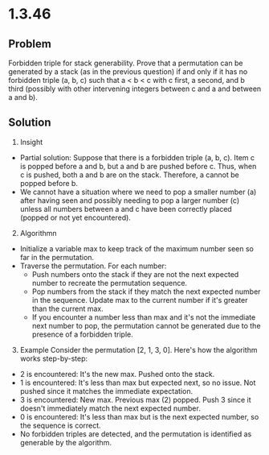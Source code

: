 # 1.3.46

## Problem

Forbidden triple for stack generability. Prove that a permutation can be generated by a stack (as in the previous question) if and only if it has no forbidden triple (a, b, c) such that a < b < c with c first, a second, and b third (possibly with other intervening integers between c and a and between a and b).

## Solution

1. Insight

- Partial solution: Suppose that there is a forbidden triple (a, b, c). Item c is popped before a and b, but a and b are pushed before c. Thus, when c is pushed, both a and b are on the stack. Therefore, a cannot be popped before b.
- We cannot have a situation where we need to pop a smaller number (a) after having seen and possibly needing to pop a larger number (c) unless all numbers between a and c have been correctly placed (popped or not yet encountered).

2. Algorithmn

- Initialize a variable max to keep track of the maximum number seen so far in the permutation.
- Traverse the permutation. For each number:
  - Push numbers onto the stack if they are not the next expected number to recreate the permutation sequence.
  - Pop numbers from the stack if they match the next expected number in the sequence. Update max to the current number if it's greater than the current max.
  - If you encounter a number less than max and it's not the immediate next number to pop, the permutation cannot be generated due to the presence of a forbidden triple.

3. Example
Consider the permutation [2, 1, 3, 0]. Here's how the algorithm works step-by-step:

- 2 is encountered: It's the new max. Pushed onto the stack.
- 1 is encountered: It's less than max but expected next, so no issue. Not pushed since it matches the immediate expectation.
- 3 is encountered: New max. Previous max (2) popped. Push 3 since it doesn't immediately match the next expected number.
- 0 is encountered: It's less than max but is the next expected number, so the sequence is correct.
- No forbidden triples are detected, and the permutation is identified as generable by the algorithm.
